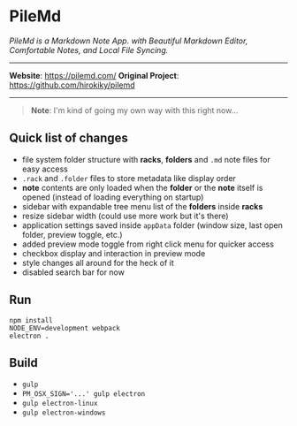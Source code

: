 # PileMd

*PileMd is a Markdown Note App.*
*with Beautiful Markdown Editor, Comfortable Notes, and Local File Syncing.*

---

**Website**: https://pilemd.com/
**Original Project**: https://github.com/hirokiky/pilemd

---

> **Note**:
> I'm kind of going my own way with this right now...

## Quick list of changes

- file system folder structure with **racks**, **folders** and `.md` note files for easy access
- `.rack` and `.folder` files to store metadata like display order
- **note** contents are only loaded when the **folder** or the **note** itself is opened (instead of loading everything on startup)
- sidebar with expandable tree menu list of the **folders** inside **racks**
- resize sidebar width (could use more work but it's there)
- application settings saved inside `appData` folder (window size, last open folder, preview toggle, etc.) 
- added preview mode toggle from right click menu for quicker access
- checkbox display and interaction in preview mode
- style changes all around for the heck of it
- disabled search bar for now

## Run

```
npm install
NODE_ENV=development webpack
electron .
```

## Build

* `gulp`
* `PM_OSX_SIGN='...' gulp electron`
* `gulp electron-linux`
* `gulp electron-windows`